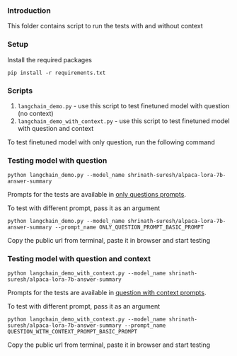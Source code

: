### Introduction

This folder contains script to run the tests with and without context

### Setup

Install the required packages

```
pip install -r requirements.txt
```

### Scripts

1. `langchain_demo.py` - use this script to test finetuned model with question (no context)
2. `langchain_demo_with_context.py` - use this script to test finetuned model with question and context

To test finetuned model with only question, run the following command


### Testing model with question

```
python langchain_demo.py --model_name shrinath-suresh/alpaca-lora-7b-answer-summary
```

Prompts for the tests are available in [only questions prompts](only_question_prompts.json).

To test with different prompt, pass it as an argument

```
python langchain_demo.py --model_name shrinath-suresh/alpaca-lora-7b-answer-summary --prompt_name ONLY_QUESTION_PROMPT_BASIC_PROMPT
```

Copy the public url from terminal, paste it in browser and start testing


### Testing model with question and context


```
python langchain_demo_with_context.py --model_name shrinath-suresh/alpaca-lora-7b-answer-summary
```

Prompts for the tests are available in [question with context prompts](question_with_context.json).

To test with different prompt, pass it as an argument

```
python langchain_demo_with_context.py --model_name shrinath-suresh/alpaca-lora-7b-answer-summary --prompt_name QUESTION_WITH_CONTEXT_PROMPT_BASIC_PROMPT
```

Copy the public url from terminal, paste it in browser and start testing


